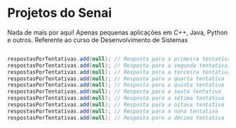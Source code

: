 # Projetos do Senai

Nada de mais por aqui! Apenas pequenas aplicações em C++, Java, Python e outros. Referente ao curso de Desenvolvimento de Sistemas


```java

respostasPorTentativas.add(null); // Resposta para a primeira tentativa
respostasPorTentativas.add(null); // Resposta para a segunda tentativa
respostasPorTentativas.add(null); // Resposta para a terceira tentativa
respostasPorTentativas.add(null); // Resposta para a quarta tentativa
respostasPorTentativas.add(null); // Resposta para a quinta tentativa
respostasPorTentativas.add(null); // Resposta para a sexta tentativa
respostasPorTentativas.add(null); // Resposta para a sétima tentativa
respostasPorTentativas.add(null); // Resposta para a oitava tentativa
respostasPorTentativas.add(null); // Resposta para a nona tentativa
respostasPorTentativas.add(null); // Resposta para a décima tentativa

```
